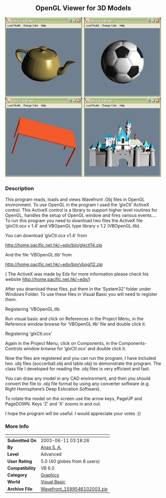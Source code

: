 ﻿<div align="center">

## OpenGL Viewer for 3D Models

<img src="PIC2003610165576301.JPG">
</div>

### Description

This program reads, loads and views Wavefront .Obj files in OpenGL environment. To use OpenGL in the program I used the ‘glxCtl’ ActiveX control. This ActiveX control is a library to support higher level routines for OpenGL, handles the setup of OpenGL window and fires various events…. To run this program you need to download two files the ActiveX file ‘glxCtl.ocx v 1.4’ and VBOpenGL type library v 1.2 (VBOpenGL.tlb).

You can download ‘glxCtl.ocx v1.4’ from

http://home.pacific.net.hk/~edx/bin/glxctl14.zip

And the file ‘VBOpenGL.tlb’ from

http://home.pacific.net.hk/~edx/bin/vbogl12.zip

( The ActiveX was made by Edx for more information please check his website http://home.pacific.net.hk/~edx/)

After you download these files, put them in the ‘System32’ folder under Windows Folder. To use these files in Visual Basic you will need to register them.

Registering ‘VBOpenGL.tlb

Run visual basic and click on References in the Project Menu, in the Reference window browse for ‘VBOpenGL.tlb’ file and double click it.

Registering ‘glxCtl.ocx’

Again in the Project Menu, click on Components, in the Components-Controls window browse for ‘glxCtl.ocx’ and double click it.

Now the files are registered and you can run the program, I have included two .obj files (soccerball.obj and table.obj) to demonstrate the program. The class file I developed for reading the .obj files is very efficient and fast.

You can draw any model in any CAD environment, and then you should convert the file to .obj file format by using any converter software (e.g. Right Hemisphere’s Deep Exloration Software).

To rotate the model on the screen use the arrow keys, PageUP and PageDOWN. Keys ‘Z’ and ‘X’ zooms in and out.

I hope the program will be useful. I would appreciate your votes :))
 
### More Info
 


<span>             |<span>
---                |---
**Submitted On**   |2003-06-11 03:18:26
**By**             |[Anas S\. A\.](https://github.com/Planet-Source-Code/PSCIndex/blob/master/ByAuthor/anas-s-a.md)
**Level**          |Advanced
**User Rating**    |5.0 (40 globes from 8 users)
**Compatibility**  |VB 6\.0
**Category**       |[Graphics](https://github.com/Planet-Source-Code/PSCIndex/blob/master/ByCategory/graphics__1-46.md)
**World**          |[Visual Basic](https://github.com/Planet-Source-Code/PSCIndex/blob/master/ByWorld/visual-basic.md)
**Archive File**   |[Wavefront\_1599546102003\.zip](https://github.com/Planet-Source-Code/anas-s-a-opengl-viewer-for-3d-models__1-46102/archive/master.zip)








